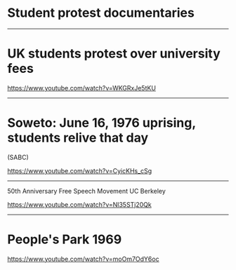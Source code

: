 # Student protest documentaries

---

# UK students protest over university fees

https://www.youtube.com/watch?v=WKGRxJe5tKU

---

# Soweto: June 16, 1976 uprising, students relive that day

(SABC)

https://www.youtube.com/watch?v=CyicKHs_cSg

---

50th Anniversary Free Speech Movement UC Berkeley

https://www.youtube.com/watch?v=Nl35STj20Qk

---

# People's Park 1969

https://www.youtube.com/watch?v=moOm7OdY6oc
